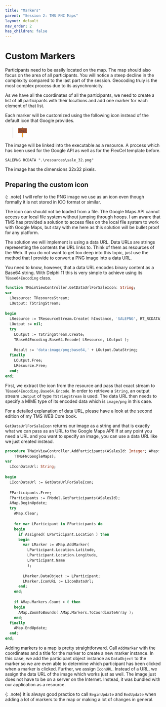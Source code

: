 ```yaml
---
title: "Markers"
parent: "Session 2: TMS FNC Maps"
layout: default
nav_order: 2
has_children: false
---
```


# Custom Markers

Participants need to be easily located on the map. The map should also focus on the area of all participants. You will notice a steep decline in the complexity compared to the last part of the session. Geocoding truly is the most complex process due to its asynchronicity.

As we have all the coordinates of all the participants, we need to create a list of all participants with their locations and add one marker for each element of that list.

Each marker will be customized using the following icon instead of the default icon that Google provides.

> ![](../images/02/sale.png)

The image will be linked into the executable as a resource. A process which has been used for the Google API as well as for the FlexCel template before.

```
SALEPNG RCDATA ".\resources\sale_32.png"
```

The image has the dimensions 32x32 pixels.

## Preparing the custom icon

{: .note}
I will refer to the PNG image we use as an icon even though formally it is not stored in ICO format or similar.  

The icon can should not be loaded from a file. The Google Maps API cannot access our local file system without jumping through hoops. I am aware that TMS has provided a solution to access files on the local file system to work with Google Maps, but stay with me here as this solution will be bullet proof for any platform.

The solution we will implement is using a data URL. Data URLs are strings representing the contents the URL links to. Think of them as resources of the Web. If you do not want to get too deep into this topic, just use the method that I provide to convert a PNG image into a data URL.

You need to know, however, that a data URL encodes binary content as a Base64 string. With Delphi 11 this is very simple to achieve using its `TBase64Encoding` class.

```pascal
function TMainViewController.GetDataUrlForSaleIcon: String;
var
  LResource: TResourceStream;
  LOutput: TStringStream;

begin
  LResource := TResourceStream.Create( hInstance, 'SALEPNG', RT_RCDATA);
  LOutput := nil;
  try
    LOutput := TStringStream.Create;
    TBase64Encoding.Base64.Encode( LResource, LOutput );

    Result := 'data:image/png;base64,' + LOutput.DataString;
  finally
    LOutput.Free;
    LResource.Free;
  end;
end;
```

First, we extract the icon from the resource and pass that exact stream to `TBase64Encoding.Base64.Encode`. In order to retrieve a `String`, an output stream `LOutput` of type `TStringStream` is used. The data URL then needs to specify a MIME type of its encoded data which is `image/png` in this case.

For a detailed explanation of data URL, please have a look at the second edition of my TMS WEB Core book. 

`GetDataUrlForSaleIcon` returns our image as a string and that is exactly what we can pass as an URL to the Google Maps API! If at any point you need a URL and you want to specify an image, you can use a data URL like we just created instead.


```pascal
procedure TMainViewController.AddParticipants(ASalesId: Integer; AMap:
    TTMSFNCGoogleMaps);
var
  LIconDataUrl: String;

begin
  LIconDataUrl := GetDataUrlForSaleIcon;

  FParticipants.Free;
  FParticipants := FModel.GetParticipants(ASalesId);
  AMap.BeginUpdate;
  try
    AMap.Clear;

    for var LParticipant in FParticipants do
    begin
      if Assigned( LParticipant.Location ) then
      begin
        var LMarker := AMap.AddMarker(
          LParticipant.Location.Latitude,
          LParticipant.Location.Longitude,
          LParticipant.Name
          );

        LMarker.DataObject := LParticipant;
        LMarker.IconURL := LIconDataUrl;
      end;
    end;

    if AMap.Markers.Count > 0 then
    begin
      AMap.ZoomToBounds( AMap.Markers.ToCoordinateArray );
    end;
  finally
    AMap.EndUpdate;
  end;
end;
```
Adding markers to a map is pretty straightforward. Call `AddMarker` with the coordinates and a title for the marker to create a new marker instance. In this case, we add the participant object instance as `DataObject` to the marker so we are even able to determine which participant has been clicked when a marker is clicked. Further, we assign `IconURL`. Instead of a URL, we assign the data URL of the image which works just as well. The image just does not have to be on a server on the Internet. Instead, it was bundled with our application as a resource.

{: .note}
It is always good practice to call `BeginUpdate` and `EndUpdate` when adding a lot of markers to the map or making a lot of changes in general.
